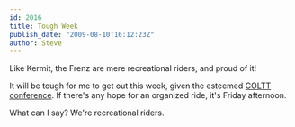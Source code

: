 ```yaml
---
id: 2016
title: Tough Week
publish_date: "2009-08-10T16:12:23Z"
author: Steve
---
```

  
Like Kermit, the Frenz are mere recreational riders, and proud of it!

It will be tough for me to get out this week, given the esteemed [COLTT conference](https://www.cu.edu/coltt/). If there's any hope for an organized ride, it's Friday afternoon.

What can I say? We're recreational riders.
